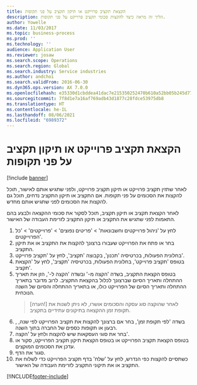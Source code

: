 ```yaml
---
title: הקצאת תקציב פרוייקט או תיקון תקציב על פני תקופות
description: הליך זה מראה כיצד להקצות סכומי תקציב פרוייקט על פני תקופות.
author: Yowelle
ms.date: 11/03/2017
ms.topic: business-process
ms.prod: ''
ms.technology: ''
audience: Application User
ms.reviewer: josaw
ms.search.scope: Operations
ms.search.region: Global
ms.search.industry: Service industries
ms.author: andchoi
ms.search.validFrom: 2016-06-30
ms.dyn365.ops.version: AX 7.0.0
ms.openlocfilehash: e35330d1cbddea41dac7e215350252470b610a52bb05b245d7794a37415dcd3c
ms.sourcegitcommit: 7f8d1e7a16af769adb43d1877c28fdce53975db8
ms.translationtype: HT
ms.contentlocale: he-IL
ms.lasthandoff: 08/06/2021
ms.locfileid: "6989372"
---
```

# <a name="allocate-a-project-budget-or-budget-revision-across-periods"></a>הקצאת תקציב פרוייקט או תיקון תקציב על פני תקופות

[!include [banner](../../includes/banner.md)]

לאחר שתזין תקציב פרוייקט או תיקון תקציב פרוייקט, ולפני שתגיש אותם לאישור, תוכל להקצות את הסכומים על פני תקופות. אם התקציב או תיקון התקציב נדחים, תוכל גם להקצות את הסכומים לפני שתגיש אותם מחדש. 

לאחר הקצאת תקציב או תיקון תקציב, תוכל לסקור את סכומי ההקצאה ולבצע בהם התאמות לפני שתגיש את התקציב או תיקון התקציב לזרימת העבודה של האישור. 

1. לחץ על 'ניהול פרוייקטים וחשבונאות' > 'פריטים נפוצים' > 'פרוייקטים' > 'כל הפרוייקטים'. 
2. בחר או פתח את הפרוייקט שעבורו ברצונך להקצות את התקציב או את תיקון התקציב. 
3. בחלונית הפעולות, בכרטיסיה 'תכנון', בקבוצה 'תקציב', לחץ על 'תקציב פרוייקט'. 
4. בטופס 'תקציב פרוייקט', בחלונית הפעולות, בכרטיסיה 'תקציב', לחץ על 'הקצאת תקציב'. 
5. בטופס הקצאת התקציב, בשדה 'הקצה מ-' ובשדה 'הקצה ל-', הזן את תאריך ההתחלה ותאריך הסיום שברצונך לכלול בהקצאת התקציב. לרוב מדובר בתאריך ההתחלה ותאריך הסיום של הפרוייקט כולו, או בתאריך ההתחלה והסיום של השנה הנוכחית.  
   > [הערה!] לאחר שהוקצה סוג עסקה והסכומים אושרו, לא ניתן לשנות את תקופת זמן ההקצאה בתיקונים עתידיים בתקציב. 
6. בשדה 'לפי תקופת זמן', בחר אם ברצונך להקצות את תקציב הפרוייקט לפי שנה, , רבעון או תקופות כספים של החברה בתוך השנה.
7. בחר את סוגי העסקאות שיש להקצות ולחץ על 'הקצה'. 
8. בטופס הקצאת תקציב הפרוייקט או בטופס הקצאת תיקון תקציב הפרוייקט, סקור או עדכן את הסכומים המוקצים. 
9. סגור את הדף.
10. כשתסיים להקצות כפי הנדרש, לחץ על 'שלח' בדף תקציב הפרוייקט כדי לשלוח את התקציב או את תיקוני התקציב לזרימת העבודה של האישור.  




[!INCLUDE[footer-include](../../includes/footer-banner.md)]